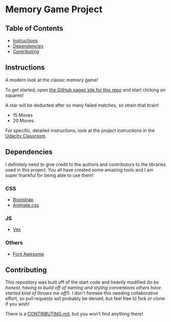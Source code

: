 # Memory Game Project

## Table of Contents

* [Instructions](#instructions)
* [Dependencies](#dependencies)
* [Contributing](#contributing)

## Instructions

A modern look at the classic memory game!

To get started, open [the GitHub pages site for this repo](https://thedelk.github.io/fend-project-2/) and start clicking on squares!

A star will be deducted after so many failed matches, so strain that brain!

* 15 Moves
* 20 Moves

For specific, detailed instructions, look at the project instructions in the [Udacity Classroom](https://classroom.udacity.com/me).

## Dependencies

I definitely need to give credit to the authors and contributors to the libraries used in this project.  You all have created some amazing tools and I am super thankful for being able to use them!

### CSS

* [Bootstrap](http://getbootstrap.com)
* [Animate.css](https://daneden.github.io/animate.css)

### JS

* [Vex](http://github.hubspot.com/vex/)

### Others

* [Font Awesome](https://fontawesome.com)

## Contributing

This repository was built off of the start code and heavily modified _(to be honest, having to build off of naming and styling conventions others have started kind of throws me off!)_.  I don't foresee this needing collaborative effort, so pull requests will probably be denied, but feel free to fork or clone if you wish!

There is a [CONTRIBUTING.md](CONTRIBUTING.md), but you won't find anything there!
